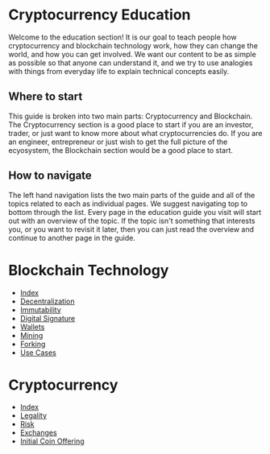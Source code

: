 # Cryptocurrency Education
Welcome to the education section! It is our goal to teach people how cryptocurrency and blockchain technology work, how they can change the world, and how you can get involved. We want our content to be as simple as possible so that anyone can understand it, and we try to use analogies with things from everyday life to explain technical concepts easily.

## Where to start
This guide is broken into two main parts: Cryptocurrency and Blockchain. The Cryptocurrency section is a good place to start if you are an investor, trader, or just want to know more about what cryptocurrencies do. If you are an engineer, entrepreneur or just wish to get the full picture of the ecyosystem, the Blockchain section would be a good place to start.

## How to navigate
The left hand navigation lists the two main parts of the guide and all of the topics related to each as individual pages. We suggest navigating top to bottom through the list. Every page in the education guide you visit will start out with an overview of the topic. If the topic isn't something that interests you, or you want to revisit it later, then you can just read the overview and continue to another page in the guide.

# Blockchain Technology
- [Index](blockchain/index.md)
- [Decentralization](blockchain/decentralization.md)
- [Immutability](blockchain/immutability.md)
- [Digital Signature](blockchain/digital-signature.md)
- [Wallets](blockchain/wallets.md)
- [Mining](blockchain/mining.md)
- [Forking](blockchain/forking.md)
- [Use Cases](blockchain/use-cases.md)

# Cryptocurrency
- [Index](cryptocurrency/index.md)
- [Legality](cryptocurrency/legality.md)
- [Risk](cryptocurrency/risk.md)
- [Exchanges](cryptocurrency/exchanges.md)
- [Initial Coin Offering](cryptocurrency/initial-coin-offering.md)
